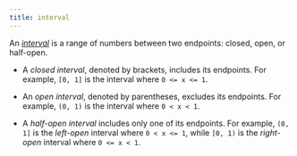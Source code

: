 ```yaml
---
title: interval
---
```


An [_interval_](https://en.wikipedia.org/wiki/Interval_(mathematics)) is a range of numbers between two endpoints: closed, open, or half-open.

  - A _closed interval_, denoted by brackets, includes its endpoints. For example, `[0, 1]` is the interval where `0 <= x <= 1`.

  - An _open interval_, denoted by parentheses, excludes its endpoints. For example, `(0, 1)` is the interval where `0 < x < 1`.

  - A _half-open interval_ includes only one of its endpoints. For example, `(0, 1]` is the _left-open_ interval where `0 < x <= 1`, while `[0, 1)` is the _right-open_ interval where `0 <= x < 1`.
